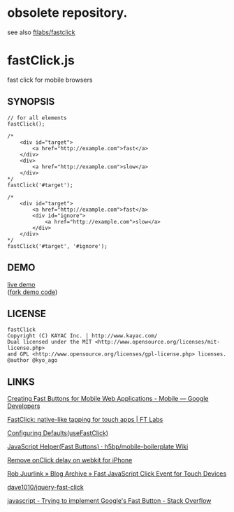 obsolete repository.
=================

see also [ftlabs/fastclick](https://github.com/ftlabs/fastclick)


fastClick.js
=================

fast click for mobile browsers

SYNOPSIS
--------

	// for all elements
	fastClick();

	/*
		<div id="target">
			<a href="http://example.com">fast</a>
		</div>
		<div>
			<a href="http://example.com">slow</a>
		</div>
	*/
	fastClick('#target');

	/*
		<div id="target">
			<a href="http://example.com">fast</a>
			<div id="ignore">
				<a href="http://example.com">slow</a>
			</div>
		</div>
	*/
	fastClick('#target', '#ignore');

DEMO
-------

[live demo](http://jsrun.it/kyo_ago/fastClick)  
([fork demo code](http://jsdo.it/kyo_ago/fastClick))

LICENSE
-------

	fastClick
	Copyright (C) KAYAC Inc. | http://www.kayac.com/
	Dual licensed under the MIT <http://www.opensource.org/licenses/mit-license.php>
	and GPL <http://www.opensource.org/licenses/gpl-license.php> licenses.
	@author @kyo_ago

LINKS
-------

[Creating Fast Buttons for Mobile Web Applications - Mobile — Google Developers](https://developers.google.com/mobile/articles/fast_buttons)

[FastClick: native-like tapping for touch apps | FT Labs](http://labs.ft.com/2011/08/fastclick-native-like-tapping-for-touch-apps/)

[Configuring Defaults(useFastClick)](http://jquerymobile.com/demos/1.0b1/docs/api/globalconfig.html)

[JavaScript Helper(Fast Buttons) · h5bp/mobile-boilerplate Wiki](https://github.com/h5bp/mobile-boilerplate/wiki/JavaScript-Helper)

[Remove onClick delay on webkit for iPhone](http://cubiq.org/remove-onclick-delay-on-webkit-for-iphone)

[Rob Juurlink » Blog Archive » Fast JavaScript Click Event for Touch Devices](http://www.juurlink.org/2011/12/fast-javascript-click-event-for-touch-devices/)

[dave1010/jquery-fast-click](https://github.com/dave1010/jquery-fast-click/)

[javascript - Trying to implement Google's Fast Button - Stack Overflow](http://stackoverflow.com/questions/6300136/trying-to-implement-googles-fast-button)
